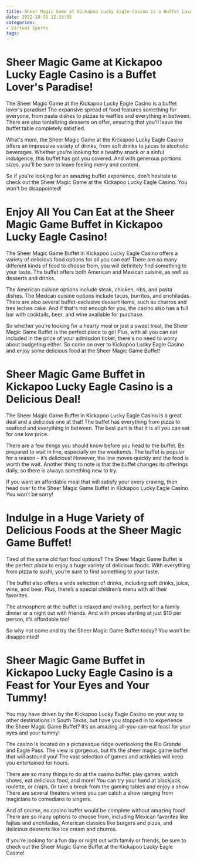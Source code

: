 ```yaml
---
title: Sheer Magic Game at Kickapoo Lucky Eagle Casino is a Buffet Lover's Paradise!
date: 2022-10-31 12:33:55
categories:
- Virtual Sports
tags:
---
```



#  Sheer Magic Game at Kickapoo Lucky Eagle Casino is a Buffet Lover's Paradise!

The Sheer Magic Game at the Kickapoo Lucky Eagle Casino is a buffet lover's paradise! The expansive spread of food features something for everyone, from pasta dishes to pizzas to waffles and everything in between. There are also tantalizing desserts on offer, ensuring that you'll leave the buffet table completely satisfied.

What's more, the Sheer Magic Game at the Kickapoo Lucky Eagle Casino offers an impressive variety of drinks, from soft drinks to juices to alcoholic beverages. Whether you're looking for a healthy snack or a sinful indulgence, this buffet has got you covered. And with generous portions sizes, you'll be sure to leave feeling merry and content.

So if you're looking for an amazing buffet experience, don't hesitate to check out the Sheer Magic Game at the Kickapoo Lucky Eagle Casino. You won't be disappointed!

#  Enjoy All You Can Eat at the Sheer Magic Game Buffet in Kickapoo Lucky Eagle Casino!

The Sheer Magic Game Buffet in Kickapoo Lucky Eagle Casino offers a variety of delicious food options for all you can eat! There are so many different kinds of food to choose from, you will definitely find something to your taste. The buffet offers both American and Mexican cuisine, as well as desserts and drinks.

The American cuisine options include steak, chicken, ribs, and pasta dishes. The Mexican cuisine options include tacos, burritos, and enchiladas. There are also several buffet-exclusive dessert items, such as churros and tres leches cake. And if that's not enough for you, the casino also has a full bar with cocktails, beer, and wine available for purchase.

So whether you're looking for a hearty meal or just a sweet treat, the Sheer Magic Game Buffet is the perfect place to go! Plus, with all you can eat included in the price of your admission ticket, there's no need to worry about budgeting either. So come on over to Kickapoo Lucky Eagle Casino and enjoy some delicious food at the Sheer Magic Game Buffet!

#  Sheer Magic Game Buffet in Kickapoo Lucky Eagle Casino is a Delicious Deal!

The Sheer Magic Game Buffet in Kickapoo Lucky Eagle Casino is a great deal and a delicious one at that! The buffet has everything from pizza to seafood and everything in between. The best part is that it is all you can eat for one low price.

There are a few things you should know before you head to the buffet. Be prepared to wait in line, especially on the weekends. The buffet is popular for a reason – it’s delicious! However, the line moves quickly and the food is worth the wait. Another thing to note is that the buffet changes its offerings daily, so there is always something new to try.

If you want an affordable meal that will satisfy your every craving, then head over to the Sheer Magic Game Buffet in Kickapoo Lucky Eagle Casino. You won’t be sorry!

#  Indulge in a Huge Variety of Delicious Foods at the Sheer Magic Game Buffet!

Tired of the same old fast food options? The Sheer Magic Game Buffet is the perfect place to enjoy a huge variety of delicious foods. With everything from pizza to sushi, you’re sure to find something to your taste.

The buffet also offers a wide selection of drinks, including soft drinks, juice, wine, and beer. Plus, there’s a special children’s menu with all their favorites.

The atmosphere at the buffet is relaxed and inviting, perfect for a family dinner or a night out with friends. And with prices starting at just $10 per person, it’s affordable too!

So why not come and try the Sheer Magic Game Buffet today? You won’t be disappointed!

#  Sheer Magic Game Buffet in Kickapoo Lucky Eagle Casino is a Feast for Your Eyes and Your Tummy!

You may have driven by the Kickapoo Lucky Eagle Casino on your way to other destinations in South Texas, but have you stopped in to experience the Sheer Magic Game Buffet? It’s an amazing all-you-can-eat feast for your eyes and your tummy!

The casino is located on a picturesque ridge overlooking the Rio Grande and Eagle Pass. The view is gorgeous, but it’s the sheer magic game buffet that will astound you! The vast selection of games and activities will keep you entertained for hours.

There are so many things to do at the casino buffet: play games, watch shows, eat delicious food, and more! You can try your hand at blackjack, roulette, or craps. Or take a break from the gaming tables and enjoy a show. There are several theaters where you can catch a show ranging from magicians to comedians to singers.

And of course, no casino buffet would be complete without amazing food! There are so many options to choose from, including Mexican favorites like fajitas and enchiladas, American classics like burgers and pizza, and delicious desserts like ice cream and churros.

If you’re looking for a fun day or night out with family or friends, be sure to check out the Sheer Magic Game Buffet at the Kickapoo Lucky Eagle Casino!
